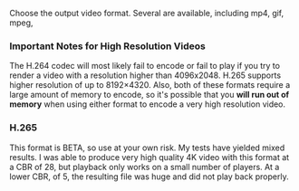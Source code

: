 Choose the output video format.  Several are available, including mp4, gif, mpeg,

### Important Notes for High Resolution Videos

The H.264 codec will most likely fail to encode or fail to play if you try to render a video with a resolution higher than 4096x2048.  H.265 supports higher resolution of up to 8192×4320.  Also, both of these formats require a large amount of memory to encode, so it's possible that you **will run out of memory** when using either format to encode a very high resolution video.

### H.265
This format is BETA, so use at your own risk.  My tests have yielded mixed results.  I was able to produce very high quality 4K video with this format at a CBR of 28, but playback only works on a small number of players.  At a lower CBR, of 5, the resulting file was huge and did not play back properly.
